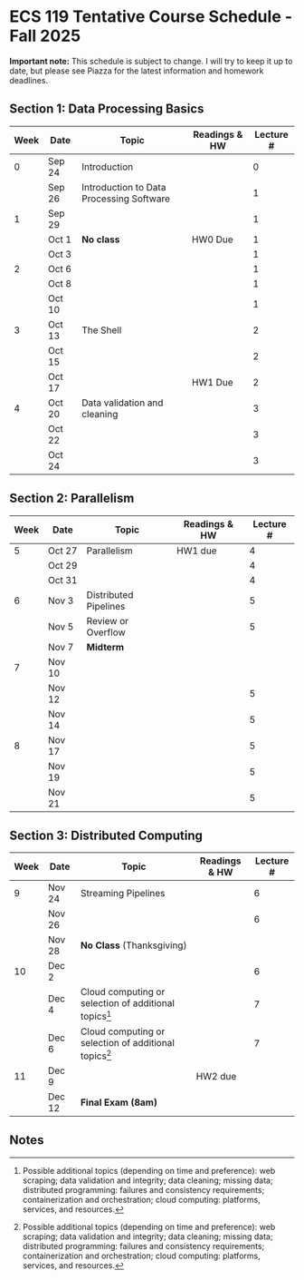# ECS 119 Tentative Course Schedule - Fall 2025

**Important note:**
This schedule is subject to change.
I will try to keep it up to date, but please see Piazza for the latest information and homework deadlines.

## Section 1: Data Processing Basics

| Week | Date | Topic | Readings & HW | Lecture # |
| --- | --- | --- | --- | --- |
| 0 | Sep 24 | Introduction |  | 0 |
|   | Sep 26 | Introduction to Data Processing Software |  | 1 |
| 1 | Sep 29 |  |  | 1 |
|   | Oct 1  | **No class** | HW0 Due | 1 |
|   | Oct 3  |  |  | 1 |
| 2 | Oct 6  |  |  | 1 |
|   | Oct 8  |  |  | 1 |
|   | Oct 10 |  |  | 1 |
| 3 | Oct 13 | The Shell |  | 2 |
|   | Oct 15 |  |  | 2 |
|   | Oct 17 |  | HW1 Due | 2 |
| 4 | Oct 20 | Data validation and cleaning |  | 3 |
|   | Oct 22 |  |  | 3 |
|   | Oct 24 |  |  | 3 |

## Section 2: Parallelism

| Week | Date | Topic | Readings & HW | Lecture # |
| --- | --- | --- | --- | --- |
| 5 | Oct 27 | Parallelism | HW1 due | 4 |
|   | Oct 29 |  |  | 4 |
|   | Oct 31 |  |  | 4 |
| 6 | Nov 3  | Distributed Pipelines |  | 5 |
|   | Nov 5  | Review or Overflow |  | 5 |
|   | Nov 7  | **Midterm** |  |  |
| 7 | Nov 10 |  |  |  |
|   | Nov 12 |  |  | 5 |
|   | Nov 14 |  |  | 5 |
| 8 | Nov 17 |  |  | 5 |
|   | Nov 19 |  |  | 5 |
|   | Nov 21 |  |  | 5 |

## Section 3: Distributed Computing

| Week | Date | Topic | Readings & HW | Lecture # |
| --- | --- | --- | --- | --- |
| 9 | Nov 24 | Streaming Pipelines |  | 6 |
|   | Nov 26 |  |  | 6 |
|   | Nov 28 | **No Class** (Thanksgiving) |
| 10 | Dec 2 |  |  | 6 |
|    | Dec 4 | Cloud computing or selection of additional topics[^1] |  | 7 |
|    | Dec 6 | Cloud computing or selection of additional topics[^1] |  | 7 |
| 11 | Dec 9 |  | HW2 due |  |
|    | Dec 12 | **Final Exam (8am)** |  |  |

## Notes

[^1]: Possible additional topics (depending on time and preference):
web scraping;
data validation and integrity;
data cleaning;
missing data;
distributed programming: failures and consistency requirements;
containerization and orchestration;
cloud computing: platforms, services, and resources.
